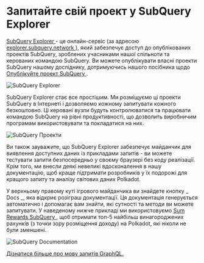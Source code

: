 # Запитайте свій проект у SubQuery Explorer

[ SubQuery Explorer ](https://explorer.subquery.network) - це онлайн-сервіс (за адресою [ explorer.subquery.network ](https://explorer.subquery.network)), який забезпечує доступ до опублікованих проектів SubQuery, зроблених учасниками нашої спільноти та керованих командою SubQuery. Ви можете опублікувати власні проекти SubQuery нашому досліднику, дотримуючись нашого посібника щодо [ Опублікуйте проект SubQuery ](../run_publish/publish.md).

![SubQuery Explorer](https://static.subquery.network/media/explorer/explorer-header.png)

SubQuery Explorer стає все простішим. Ми розміщуємо ці проекти SubQuery в Інтернеті і дозволяємо кожному запитувати кожного безкоштовно. Ці керовані вузли будуть контролюватися та працювати командою SubQuery на рівні продуктивності, що дозволить виробничим програмам використовувати та покладатися на них.

![SubQuery Проекти](https://static.subquery.network/media/explorer/explorer-project.png)

Ви також зауважите, що SubQuery Explorer забезпечує майданчик для виявлення доступних даних із прикладами запитів - ви можете тестувати запити безпосередньо у своєму браузері без коду реалізації. Крім того, ми внесли деякі невеликі вдосконалення в нашу документацію, щоб краще підтримати розробників у їх подорожі для кращого запиту та аналізу світових даних Polkadot.

У верхньому правому куті ігрового майданчика ви знайдете кнопку _ Docs _, яка відкриє розіграш документації. Ця документація генерується автоматично і допомагає вам знайти, які сутності та методи ви можете запитувати. У наведеному нижче прикладі ми використовуємо [ Sum Rewards SubQuery ](https://explorer.subquery.network/subquery/OnFinality-io/sum-reward), щоб отримати топ-5 найбільш винагороджених рахунків (з точки зору розміщення доходу) на Polkadot, які ніколи не були зменшені.

![SubQuery Documentation](https://static.subquery.network/media/explorer/explorer-documentation.png)

[Дізнатися більше про мову запитів GraphQL.](./graphql.md)
